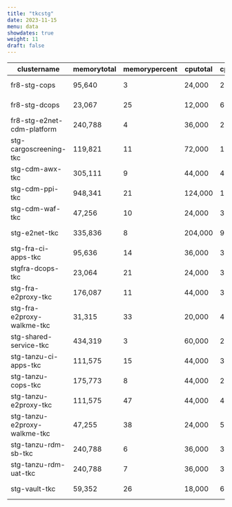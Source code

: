 ```yaml
---
title: "tkcstg"
date: 2023-11-15
menu: data
showdates: true
weight: 11
draft: false
---
```

<!--more-->
| clustername                  | memorytotal | memorypercent | cputotal | cpupercent | nodecount | health  | message            |
| ---------------------------- | ----------- | ------------- | -------- | ---------- | --------- | ------- | ------------------ |
| fr8-stg-cops                 |      95,640 |             3 |   24,000 |         26 |         6 | HEALTHY | Cluster is healthy |
| fr8-stg-dcops                |      23,067 |            25 |   12,000 |         61 |         6 | HEALTHY | Cluster is healthy |
| fr8-stg-e2net-cdm-platform   |     240,788 |             4 |   36,000 |         27 |         6 | HEALTHY | Cluster is healthy |
| stg-cargoscreening-tkc       |     119,821 |            11 |   72,000 |         13 |         6 | HEALTHY | Cluster is healthy |
| stg-cdm-awx-tkc              |     305,111 |             9 |   44,000 |         44 |         7 | HEALTHY | Cluster is healthy |
| stg-cdm-ppi-tkc              |     948,341 |            21 |  124,000 |         17 |        17 | HEALTHY | Cluster is healthy |
| stg-cdm-waf-tkc              |      47,256 |            10 |   24,000 |         30 |         6 | HEALTHY | Cluster is healthy |
| stg-e2net-tkc                |     335,836 |             8 |  204,000 |          9 |        15 | HEALTHY | Cluster is healthy |
| stg-fra-ci-apps-tkc          |      95,636 |            14 |   36,000 |         36 |         6 | HEALTHY | Cluster is healthy |
| stgfra-dcops-tkc             |      23,064 |            21 |   24,000 |         30 |         6 | HEALTHY | Cluster is healthy |
| stg-fra-e2proxy-tkc          |     176,087 |            11 |   44,000 |         32 |         7 | HEALTHY | Cluster is healthy |
| stg-fra-e2proxy-walkme-tkc   |      31,315 |            33 |   20,000 |         49 |         5 | HEALTHY | Cluster is healthy |
| stg-shared-service-tkc       |     434,319 |             3 |   60,000 |         20 |         6 | HEALTHY | Cluster is healthy |
| stg-tanzu-ci-apps-tkc        |     111,575 |            15 |   44,000 |         31 |         7 | HEALTHY | Cluster is healthy |
| stg-tanzu-cops-tkc           |     175,773 |             8 |   44,000 |         29 |         7 | HEALTHY | Cluster is healthy |
| stg-tanzu-e2proxy-tkc        |     111,575 |            47 |   44,000 |         47 |         7 | HEALTHY | Cluster is healthy |
| stg-tanzu-e2proxy-walkme-tkc |      47,255 |            38 |   24,000 |         52 |         6 | HEALTHY | Cluster is healthy |
| stg-tanzu-rdm-sb-tkc         |     240,788 |             6 |   36,000 |         34 |         6 | HEALTHY | Cluster is healthy |
| stg-tanzu-rdm-uat-tkc        |     240,788 |             7 |   36,000 |         35 |         6 | HEALTHY | Cluster is healthy |
| stg-vault-tkc                |      59,352 |            26 |   18,000 |         68 |         6 | HEALTHY | Cluster is healthy |
